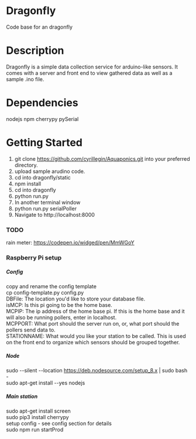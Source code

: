 # Dragonfly
Code base for an dragonfly

# Description
Dragonfly is a simple data collection service for arduino-like
sensors. It comes with a server and front end to view gathered
data as well as a sample .ino file.

# Dependencies
nodejs
npm
cherrypy
pySerial

# Getting Started
1. git clone https://github.com/cyrillegin/Aquaponics.git into your preferred directory.
2. upload sample arudino code.
3. cd into dragonfly/static
4. npm install
5. cd into dragonfly
6. python run.py
7. In another terminal window
8. python run.py serialPoller
9. Navigate to http://localhost:8000


### TODO
rain meter:
https://codepen.io/widged/pen/MmWGoY

### Raspberry Pi setup
##### Config
copy and rename the config template  
cp config-template.py config.py  
DBFile: The location you'd like to store your database file.   
isMCP: Is this pi going to be the home base.  
MCPIP: The ip address of the home base pi. If this is the home base and it will also be running pollers, enter in localhost.  
MCPPORT: What port should the server run on, or, what port should the pollers send data to.  
STATIONNAME: What would you like your station to be called. This is used on the front end to organize which sensors should be grouped together.  

##### Node
sudo --silent --location https://deb.nodesource.com/setup_8.x | sudo bash -  
sudo apt-get install --yes nodejs  

##### Main station
sudo apt-get install screen  
sudo pip3 install cherrypy  
setup config - see config section for details  
sudo npm run startProd  

